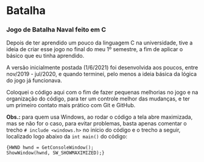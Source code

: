 # Batalha
### Jogo de Batalha Naval feito em C  
Depois de ter aprendido um pouco da linguagem C na universidade, tive a ideia de criar esse jogo no final do meu 1º semestre, a fim de aplicar o básico que eu tinha aprendido.  

A versão inicialmente postada (1/6/2021) foi desenvolvida aos poucos, entre nov/2019 - jul/2020, e quando terminei, pelo menos a ideia básica da lógica do jogo já funcionava.

Coloquei o código aqui com o fim de fazer pequenas melhorias no jogo e na organização do código, para ter um controle melhor das mudanças, e ter um primeiro contato mais prático com Git e GitHub.

**Obs.:** para quem usa Windows, ao rodar o código a tela abre maximizada, mas se não for o caso, para evitar problemas, basta apenas comentar o trecho `# include <windows.h>` no início do código e o trecho a seguir, localizado logo abaixo da `int main()` do código:
```
{HWND hwnd = GetConsoleWindow();
ShowWindow(hwnd, SW_SHOWMAXIMIZED);}
```
